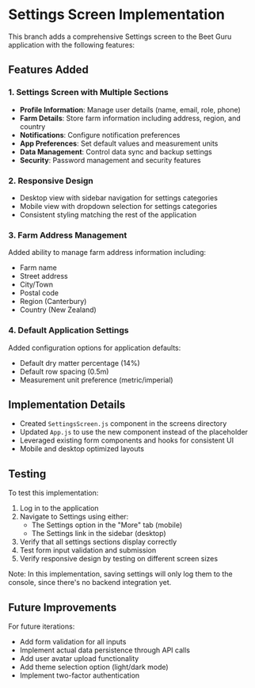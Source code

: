 # Settings Screen Implementation

This branch adds a comprehensive Settings screen to the Beet Guru application with the following features:

## Features Added

### 1. Settings Screen with Multiple Sections
- **Profile Information**: Manage user details (name, email, role, phone)
- **Farm Details**: Store farm information including address, region, and country
- **Notifications**: Configure notification preferences
- **App Preferences**: Set default values and measurement units
- **Data Management**: Control data sync and backup settings
- **Security**: Password management and security features

### 2. Responsive Design
- Desktop view with sidebar navigation for settings categories
- Mobile view with dropdown selection for settings categories
- Consistent styling matching the rest of the application

### 3. Farm Address Management
Added ability to manage farm address information including:
- Farm name
- Street address
- City/Town
- Postal code
- Region (Canterbury)
- Country (New Zealand)

### 4. Default Application Settings
Added configuration options for application defaults:
- Default dry matter percentage (14%)
- Default row spacing (0.5m)
- Measurement unit preference (metric/imperial)

## Implementation Details

- Created `SettingsScreen.js` component in the screens directory
- Updated `App.js` to use the new component instead of the placeholder
- Leveraged existing form components and hooks for consistent UI
- Mobile and desktop optimized layouts

## Testing

To test this implementation:
1. Log in to the application
2. Navigate to Settings using either:
   - The Settings option in the "More" tab (mobile)
   - The Settings link in the sidebar (desktop)
3. Verify that all settings sections display correctly
4. Test form input validation and submission
5. Verify responsive design by testing on different screen sizes

Note: In this implementation, saving settings will only log them to the console, since there's no backend integration yet.

## Future Improvements

For future iterations:
- Add form validation for all inputs
- Implement actual data persistence through API calls
- Add user avatar upload functionality
- Add theme selection option (light/dark mode)
- Implement two-factor authentication